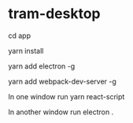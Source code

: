 # tram-desktop

 cd app
 
 yarn install

 yarn add electron -g

 yarn add webpack-dev-server -g

 In one window run   yarn react-script

 In another window run   electron .
